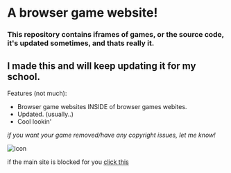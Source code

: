 # A browser game website!

### This repository contains iframes of games, or the source code, it's updated sometimes, and thats really it.


## I made this and will keep updating it for my school.

Features (not much):
- Browser game websites INSIDE of browser games webites.
- Updated. (usually..)
- Cool lookin'

*if you want your game removed/have any copyright issues, let me know!*

![icon](favicon.ico)

if the main site is blocked for you [click this](https://drive.google.com/drive/folders/1STbu_Mk_boRFYtzpGPT3J8oH-L-RIA1C?usp=sharing)

